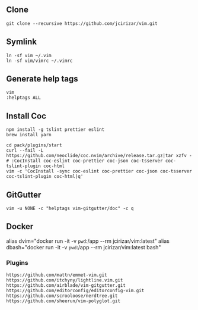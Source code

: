 ## Clone
```
git clone --recursive https://github.com/jcirizar/vim.git
```

## Symlink

```
ln -sf vim ~/.vim
ln -sf vim/vimrc ~/.vimrc
```

## Generate help tags

```
vim
:helptags ALL
```


## Install Coc
```
npm install -g tslint prettier eslint
brew install yarn

cd pack/plugins/start
curl --fail -L https://github.com/neoclide/coc.nvim/archive/release.tar.gz|tar xzfv -
# :CocInstall coc-eslint coc-prettier coc-json coc-tsserver coc-tslint-plugin coc-html
vim -c 'CocInstall -sync coc-eslint coc-prettier coc-json coc-tsserver coc-tslint-plugin coc-html|q'

```

## GitGutter
```
vim -u NONE -c "helptags vim-gitgutter/doc" -c q
```


## Docker
alias dvim="docker run -it -v `pwd`:/app --rm jcirizar/vim:latest"
alias dbash="docker run -it -v `pwd`:/app --rm jcirizar/vim:latest bash"

### Plugins

```
https://github.com/mattn/emmet-vim.git
https://github.com/itchyny/lightline.vim.git
https://github.com/airblade/vim-gitgutter.git
https://github.com/editorconfig/editorconfig-vim.git
https://github.com/scrooloose/nerdtree.git
https://github.com/sheerun/vim-polyglot.git
```
